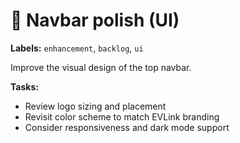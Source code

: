 # 🎨 Navbar polish (UI)

**Labels:** `enhancement`, `backlog`, `ui`

Improve the visual design of the top navbar.

**Tasks:**
- Review logo sizing and placement
- Revisit color scheme to match EVLink branding
- Consider responsiveness and dark mode support

